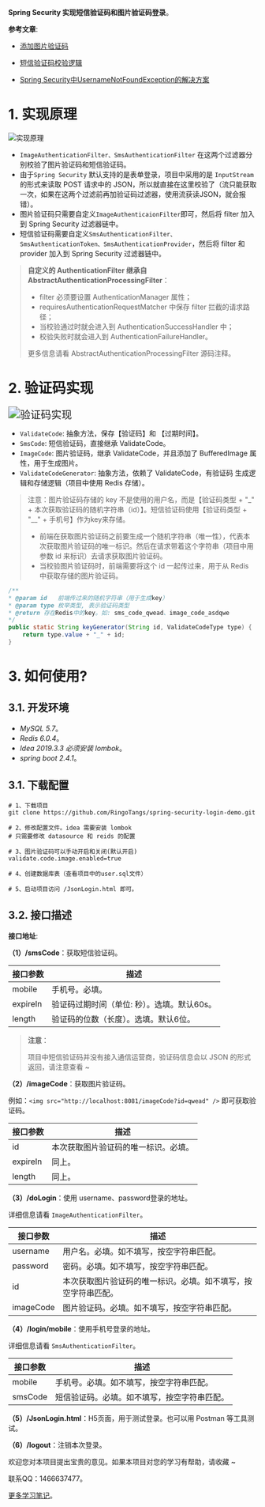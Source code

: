 **Spring Security 实现短信验证码和图片验证码登录**。

**参考文章**:

- [添加图片验证码](https://www.cnblogs.com/zyly/p/12287310.html)

- [短信验证码校验逻辑](https://www.cnblogs.com/zyly/p/12287813.html)
- [Spring Security中UsernameNotFoundException的解决方案](https://www.it610.com/article/1280916147809566720.htm)

# 1.  实现原理

![实现原理](https://cdn.jsdelivr.net/gh/RingoTangs/image-hosting@master/spring-security/authenticate.2saovizfn4a0.jpg)

- `ImageAuthenticationFilter、SmsAuthenticationFilter` 在这两个过滤器分别校验了图片验证码和短信验证码。
- 由于`Spring Security` 默认支持的是表单登录，项目中采用的是 `InputStream` 的形式来读取 POST 请求中的 JSON，所以就直接在这里校验了（流只能获取一次，如果在这两个过滤前再加验证码过滤器，使用流获读JSON，就会报错）。
- 图片验证码只需要自定义`ImageAuthenticaionFilter`即可，然后将 filter 加入到 Spring Security 过滤器链中。
- 短信验证码需要自定义`SmsAuthenticationFilter、SmsAuthenticationToken、SmsAuthenticationProvider`，然后将 filter 和 provider 加入到 Spring Security 过滤器链中。

> **自定义的 AuthenticationFilter 继承自 AbstractAuthenticationProcessingFilter**：
>
> - filter 必须要设置 AuthenticationManager 属性；
> - requiresAuthenticationRequestMatcher 中保存 filter 拦截的请求路径；
> - 当校验通过时就会进入到 AuthenticationSuccessHandler 中；
> - 校验失败时就会进入到 AuthenticationFailureHandler。
>
> 更多信息请看 AbstractAuthenticationProcessingFilter 源码注释。



# 2. 验证码实现

<img src="https://cdn.jsdelivr.net/gh/RingoTangs/image-hosting@master/spring-security/验证码实现.2a0upgozg6fw.png" alt="验证码实现" style="zoom:150%;" />

- `ValidateCode`: 抽象方法，保存【验证码】和 【过期时间】。
- `SmsCode`: 短信验证码，直接继承 ValidateCode。
- `ImageCode`: 图片验证码，继承 ValidateCode，并且添加了 BufferedImage 属性，用于生成图片。
- `ValidateCodeGenerator`: 抽象方法，依赖了 ValidateCode，有验证码 生成逻辑和存储逻辑（项目中使用 Redis 存储）。



> 注意：图片验证码存储的 key 不是使用的用户名，而是【验证码类型 + "_" + 本次获取验证码的随机字符串（id）】。短信验证码使用【验证码类型 + "__" + 手机号】作为key来存储。
>
> - 前端在获取图片验证码之前要生成一个随机字符串（唯一性），代表本次获取图片验证码的唯一标识。然后在请求带着这个字符串（项目中用参数 id 来标识）去请求获取图片验证码。
> - 当校验图片验证码时，前端需要将这个 id 一起传过来，用于从 Redis 中获取存储的图片验证码。

```java
/**
* @param id   前端传过来的随机字符串（用于生成key）
* @param type 枚举类型, 表示验证码类型
* @return 存在Redis中的key。如: sms_code_qwead、image_code_asdqwe
*/
public static String keyGenerator(String id, ValidateCodeType type) {
    return type.value + "_" + id;
}
```



# 3. 如何使用?

## 3.1. 开发环境

- *MySQL 5.7*。
- *Redis 6.0.4*。
- *Idea 2019.3.3 必须安装 lombok*。
- *spring boot 2.4.1*。



## 3.1. 下载配置

```properties
# 1、下载项目
git clone https://github.com/RingoTangs/spring-security-login-demo.git

# 2、修改配置文件。idea 需要安装 lombok
# 只需要修改 datasource 和 reids 的配置

# 3、图片验证码可以手动开启和关闭(默认开启)
validate.code.image.enabled=true

# 4、创建数据库表（查看项目中的user.sql文件）

# 5、启动项目访问 /JsonLogin.html 即可。
```



## 3.2. 接口描述

**接口地址**:

**（1）/smsCode**：获取短信验证码。

| 接口参数 | 描述                                        |
| -------- | ------------------------------------------- |
| mobile   | 手机号。必填。                              |
| expireIn | 验证码过期时间（单位: 秒）。选填。默认60s。 |
| length   | 验证码的位数（长度）。选填。默认6位。       |

> **注意**：
>
> 项目中短信验证码并没有接入通信运营商，验证码信息会以 JSON 的形式返回，请注意查看 ~



**（2）/imageCode**：获取图片验证码。

例如：`<img src="http://localhost:8081/imageCode?id=qwead" />` 即可获取验证码。

| 接口参数 | 描述                                 |
| -------- | ------------------------------------ |
| id       | 本次获取图片验证码的唯一标识。必填。 |
| expireIn | 同上。                               |
| length   | 同上。                               |



**（3）/doLogin**：使用 username、password登录的地址。

详细信息请看 `ImageAuthenticationFilter`。

| 接口参数  | 描述                                                         |
| --------- | ------------------------------------------------------------ |
| username  | 用户名。必填。如不填写，按空字符串匹配。                     |
| password  | 密码。必填。如不填写，按空字符串匹配。                       |
| id        | 本次获取图片验证码的唯一标识。必填。如不填写，按空字符串匹配。 |
| imageCode | 图片验证码。必填。如不填写，按空字符串匹配。                 |



**（4）/login/mobile**：使用手机号登录的地址。

详细信息请看 `SmsAuthenticationFilter`。

| 接口参数 | 描述                                         |
| -------- | -------------------------------------------- |
| mobile   | 手机号。必填。如不填写，按空字符串匹配。     |
| smsCode  | 短信验证码。必填。如不填写，按空字符串匹配。 |



**（5）/JsonLogin.html**：H5页面，用于测试登录。也可以用 Postman 等工具测试。

**（6）/logout**：注销本次登录。



欢迎您对本项目提出宝贵的意见。如果本项目对您的学习有帮助，请收藏 ~

联系QQ：1466637477。

[更多学习笔记](https://github.com/RingoTangs/LearningNote)。

